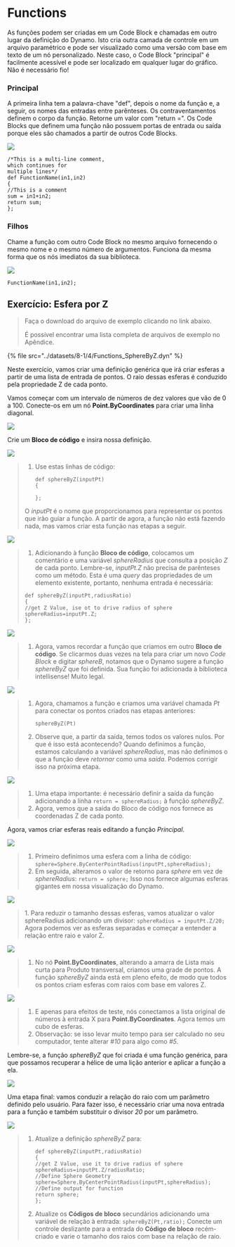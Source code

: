 # Functions

As funções podem ser criadas em um Code Block e chamadas em outro lugar da definição do Dynamo. Isto cria outra camada de controle em um arquivo paramétrico e pode ser visualizado como uma versão com base em texto de um nó personalizado. Neste caso, o Code Block "principal" é facilmente acessível e pode ser localizado em qualquer lugar do gráfico. Não é necessário fio!

### Principal

A primeira linha tem a palavra-chave "def", depois o nome da função e, a seguir, os nomes das entradas entre parênteses. Os contraventamentos definem o corpo da função. Retorne um valor com "return =". Os Code Blocks que definem uma função não possuem portas de entrada ou saída porque eles são chamados a partir de outros Code Blocks.

![](<../images/8-1/4/functions parent def.jpg>)

```
/*This is a multi-line comment,
which continues for
multiple lines*/
def FunctionName(in1,in2)
{
//This is a comment
sum = in1+in2;
return sum;
};
```

### Filhos

Chame a função com outro Code Block no mesmo arquivo fornecendo o mesmo nome e o mesmo número de argumentos. Funciona da mesma forma que os nós imediatos da sua biblioteca.

![](<../images/8-1/4/functions children call def.jpg>)

```
FunctionName(in1,in2);
```

## Exercício: Esfera por Z

> Faça o download do arquivo de exemplo clicando no link abaixo.
>
> É possível encontrar uma lista completa de arquivos de exemplo no Apêndice.

{% file src="../datasets/8-1/4/Functions_SphereByZ.dyn" %}

Neste exercício, vamos criar uma definição genérica que irá criar esferas a partir de uma lista de entrada de pontos. O raio dessas esferas é conduzido pela propriedade Z de cada ponto.

Vamos começar com um intervalo de números de dez valores que vão de 0 a 100. Conecte-os em um nó **Point.ByCoordinates** para criar uma linha diagonal.

![](<../images/8-1/4/functions - exercise - 01.jpg>)

Crie um **Bloco de código** e insira nossa definição.

![](<../images/8-1/4/functions - exercise - 02.jpg>)

> 1. Use estas linhas de código:
>
>    ```
>    def sphereByZ(inputPt)
>    {
>    
>    };
>    ```
>
> O _inputPt_ é o nome que proporcionamos para representar os pontos que irão guiar a função. A partir de agora, a função não está fazendo nada, mas vamos criar esta função nas etapas a seguir.

![](<../images/8-1/4/functions - exercise - 03.jpg>)

> 1. Adicionando à função **Bloco de código**, colocamos um comentário e uma variável _sphereRadius_ que consulta a posição _Z_ de cada ponto. Lembre-se, _inputPt.Z_ não precisa de parênteses como um método. Esta é uma _query_ das propriedades de um elemento existente, portanto, nenhuma entrada é necessária:
>
> ```
> def sphereByZ(inputPt,radiusRatio)
> {
> //get Z Value, ise ot to drive radius of sphere
> sphereRadius=inputPt.Z;
> };
> ```

![](<../images/8-1/4/functions - exercise - 04.jpg>)

> 1. Agora, vamos recordar a função que criamos em outro **Bloco de código**. Se clicarmos duas vezes na tela para criar um novo _Code Block_ e digitar _sphereB_, notamos que o Dynamo sugere a função _sphereByZ_ que foi definida. Sua função foi adicionada à biblioteca intellisense! Muito legal.

![](<../images/8-1/4/functions - exercise - 05.jpg>)

> 1. Agora, chamamos a função e criamos uma variável chamada _Pt_ para conectar os pontos criados nas etapas anteriores:
>
>    ```
>    sphereByZ(Pt)
>    ```
> 2. Observe que, a partir da saída, temos todos os valores nulos. Por que é isso está acontecendo? Quando definimos a função, estamos calculando a variável _sphereRadius_, mas não definimos o que a função deve _retornar_ como uma _saída_. Podemos corrigir isso na próxima etapa.

![](<../images/8-1/4/functions - exercise - 06.jpg>)

> 1. Uma etapa importante: é necessário definir a saída da função adicionando a linha `return = sphereRadius;` à função _sphereByZ_.
> 2. Agora, vemos que a saída do Bloco de código nos fornece as coordenadas Z de cada ponto.

Agora, vamos criar esferas reais editando a função _Principal_.

![](<../images/8-1/4/functions - exercise - 07.jpg>)

> 1. Primeiro definimos uma esfera com a linha de código: `sphere=Sphere.ByCenterPointRadius(inputPt,sphereRadius);`
> 2. Em seguida, alteramos o valor de retorno para _sphere_ em vez de _sphereRadius_: `return = sphere;` Isso nos fornece algumas esferas gigantes em nossa visualização do Dynamo.

![](<../images/8-1/4/functions - exercise - 08.jpg>)

> 1\. Para reduzir o tamanho dessas esferas, vamos atualizar o valor sphereRadius adicionando um divisor: `sphereRadius = inputPt.Z/20;` Agora podemos ver as esferas separadas e começar a entender a relação entre raio e valor Z.

![](<../images/8-1/4/functions - exercise - 09.jpg>)

> 1. No nó **Point.ByCoordinates**, alterando a amarra de Lista mais curta para Produto transversal, criamos uma grade de pontos. A função _sphereByZ_ ainda está em pleno efeito, de modo que todos os pontos criam esferas com raios com base em valores Z.

![](<../images/8-1/4/functions - exercise - 10.jpg>)

> 1. E apenas para efeitos de teste, nós conectamos a lista original de números à entrada X para **Point.ByCoordinates**. Agora temos um cubo de esferas.
> 2. Observação: se isso levar muito tempo para ser calculado no seu computador, tente alterar _#10_ para algo como _#5_.

Lembre-se, a função _sphereByZ_ que foi criada é uma função genérica, para que possamos recuperar a hélice de uma lição anterior e aplicar a função a ela.

![](<../images/8-1/4/functions - exercise - 11.jpg>)

Uma etapa final: vamos conduzir a relação do raio com um parâmetro definido pelo usuário. Para fazer isso, é necessário criar uma nova entrada para a função e também substituir o divisor _20_ por um parâmetro.

![](<../images/8-1/4/functions - exercise - 12.jpg>)

> 1. Atualize a definição _sphereByZ_ para:
>
>    ```
>    def sphereByZ(inputPt,radiusRatio)
>    {
>    //get Z Value, use it to drive radius of sphere
>    sphereRadius=inputPt.Z/radiusRatio;
>    //Define Sphere Geometry
>    sphere=Sphere.ByCenterPointRadius(inputPt,sphereRadius);
>    //Define output for function
>    return sphere;
>    };
>    ```
> 2. Atualize os **Códigos de bloco** secundários adicionando uma variável de relação à entrada: `sphereByZ(Pt,ratio);` Conecte um controle deslizante para a entrada do **Código de bloco** recém-criado e varie o tamanho dos raios com base na relação de raio.
